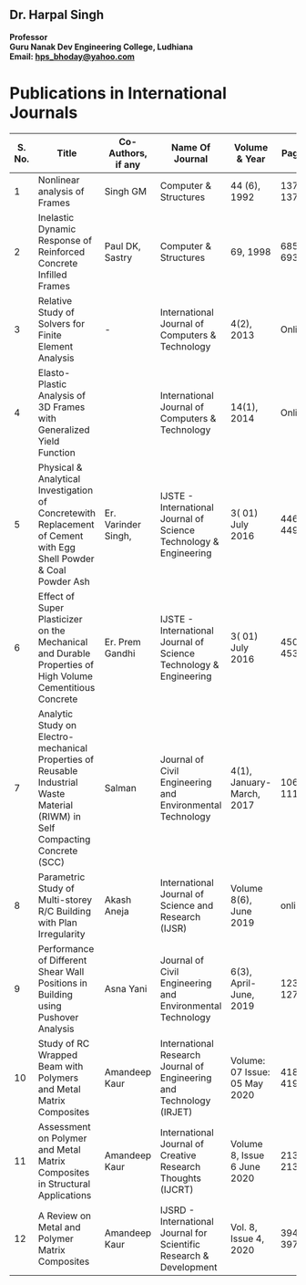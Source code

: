 ## Dr. Harpal Singh
**Professor**  
**Guru Nanak Dev Engineering College, Ludhiana**  
**Email: hps_bhoday@yahoo.com**

# Publications in International Journals
| S. No. | Title                           | Co-Authors, if any  | Name Of Journal                                                      | Volume & Year                                                            | Pages     | Impact Factor | ISSN/ISSN No.            | API Score=(R+I+IF)A |
| ------ | -------------------------------------------------------------------------------------------------------------------------------------------------------- | ------------------- | -------------------------------------------------------------------- | ------------------------------------------------------------------------ | --------- | ------------- | ------------------------ | ------------------- |
| 1      | Nonlinear analysis of Frames                                                                                                                             | Singh GM            | Computer & Structures                                                | 44 (6), 1992                                                             | 1377-1379 | 3.57          | 0045-7949                | (15+5+15)0.6=21     |
| 2      | Inelastic Dynamic Response of Reinforced Concrete Infilled Frames                                                                                        | Paul DK, Sastry     | Computer & Structures                                                | 69, 1998                                                                 | 685-693   | 3.57          | 0045-7949                | (15+5+15)0.6=21     |
| 3      | Relative Study of Solvers for Finite Element Analysis                                                                                                    | -                   | International Journal of Computers & Technology                      | 4(2), 2013                                                               | Online    | 1.532         | 2277-3061                | (15+5+10)1.0=30     |
| 4      | Elasto-Plastic Analysis of 3D Frames with Generalized Yield Function                                                                                     |                     | International Journal of Computers & Technology                      | 14(1), 2014                                                              | Online    | 1.532         | 2277-3061                | (15+5+10)1.0=30     |
| 5      | Physical & Analytical Investigation of Concretewith Replacement of Cement with Egg Shell                                        Powder & Coal Powder Ash | Er. Varinder Singh, | IJSTE - International Journal of Science Technology & Engineering    | 3( 01) July 2016                                                         | 446-449   | 3.905         | 2349-784X                | (15+5+15)0.6=21     |
| 6      | Effect of Super Plasticizer on the Mechanical and Durable Properties of High Volume Cementitious Concrete                                                | Er. Prem Gandhi     | IJSTE - International Journal of Science Technology & Engineering    | 3( 01) July 2016                                                         | 450-453   | 3.905         | 2349-784X                | (15+5+15)0.6=21     |
| 7      | Analytic Study on Electro-mechanical Properties of Reusable Industrial Waste Material (RIWM) in Self Compacting Concrete (SCC)                           | Salman              | Journal of Civil Engineering and Environmental Technology            | 4(1), January-March, 2017                                                | 106-111   | 4.5208        | 2349                     | 15+5+15)0.6=21      |
| 8      | Parametric Study of Multi-storey R/C Building with Plan Irregularity                                                                                     | Akash Aneja         | International Journal of Science and Research (IJSR)                 | Volume 8(6), June 2019                                                   | online    | 7.426         | 2319-7064                | (15+5+15)0.6=21     |
| 9      | Performance of Different Shear Wall Positions in Building using Pushover Analysis                                                                        | Asna Yani           | Journal of Civil Engineering and Environmental Technology            | 6(3), April-June, 2019                                                   | 123-127   | 4.5208        | 2349                     | (15+5+15)0.6=21     |
| 10     | Study of RC Wrapped Beam with Polymers and Metal Matrix Composites                                                                                       | Amandeep Kaur       | International Research Journal of Engineering and Technology (IRJET) | Volume: 07 Issue: 05                                            May 2020 | 4185-4198 | 7.529         | ISSN: 2395-0056          | (15+5+15)0.6=21     |
| 11     | Assessment on Polymer and Metal Matrix Composites in Structural Applications                                                                             | Amandeep Kaur       | International Journal of Creative Research Thoughts (IJCRT)          | Volume 8, Issue 6 June 2020                                              | 2132-2135 | 7.97          | ISSN: 2320-2882          | (15+5+15)0.6=21     |
| 12     | A Review on Metal and Polymer Matrix Composites                                                                                                          | Amandeep Kaur       | IJSRD - International Journal for Scientific Research & Development  | Vol. 8, Issue 4, 2020                                                    | 394-397   | 4.396         | ISSN (online): 2321-0613 | (15+5+15)0.6=21     |
